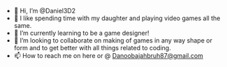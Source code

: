 - 👋 Hi, I’m @Daniel3D2
- 👀 I like spending time with my daughter and playing video games all the same.
- 🌱 I’m currently learning to be a game designer!
- 💞️ I’m looking to collaborate on making of games in any way shape or form and to get better with all things related to coding.
- 📫 How to reach me on here or @ Danoobajahbruh87@gmail.com

<!---
Daniel3D2/Daniel3D2 is a ✨ special ✨ repository because its `README.md` (this file) appears on your GitHub profile.
You can click the Preview link to take a look at your changes.
--->
